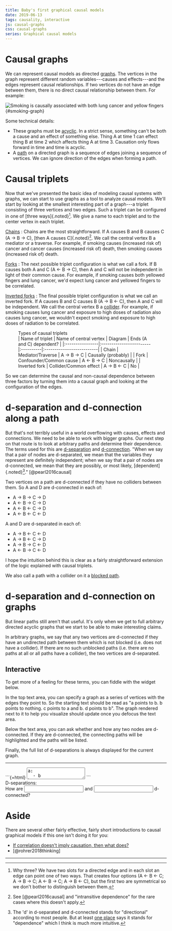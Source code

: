 ```yaml
---
title: Baby's first graphical causal models
date: 2019-06-13
tags: causality, interactive
js: causal-graphs
css: causal-graphs
series: Graphical causal models
---
```


# Causal graphs

We can represent causal models as directed [graphs](https://en.wikipedia.org/wiki/Graph_(discrete_mathematics)). The vertices in the graph represent different random variables---causes and effects---and the edges represent causal relationships. If two vertices do not have an edge between them, there is no direct causal relationship between them. For example:

![Smoking is causally associated with both lung cancer and yellow fingers](/images/smoking-graph.svg){#smoking-graph}

Some technical details:

- These graphs must be [acyclic](https://en.wikipedia.org/wiki/Directed_acyclic_graph). In a strict sense, something can't be both a cause and an effect of something else. Thing A at time 1 can effect thing B at time 2 which affects thing A at time 3. Causation only flows forward in time and time is acyclic.
- A [path](https://en.wikipedia.org/wiki/Path_(graph_theory)) on a directed graph is a sequence of edges joining a sequence of vertices. We can ignore direction of the edges when forming a path.

# Causal triplets

Now that we've presented the basic idea of modeling causal systems with graphs, we can start to use graphs as a tool to analyze causal models. We'll start by looking at the smallest interesting part of a graph---a triplet consisting of three vertices and two edges. Such a triplet can be configured in one of [three ways]{.noted}[^why-three]. We give a name to each triplet and to the center vertex in each triplet. 

[Chains](#key-terms)
:   Chains are the most straightforward. If A causes B and B causes C (A → B → C), [then A causes C]{.noted}[^intransitive]. We call the central vertex B a mediator or a traverse. For example, if smoking causes (increased risk of) cancer and cancer causes (increased risk of) death, then smoking causes (increased risk of) death.

[Forks](#key-terms)
:   The next possible triplet configuration is what we call a fork. If B causes both A and C (A ← B → C), then A and C will not be independent in light of their common cause. For example, if smoking causes both yellowed fingers and lung cancer, we'd expect lung cancer and yellowed fingers to be correlated.

[Inverted forks](#key-terms)
:  The final possible triplet configuration is what we call an inverted fork. If A causes B and C causes B (A → B ← C), then A and C will be independent. We call the central vertex B a [collider](#key-terms). For example, if smoking causes lung cancer and exposure to high doses of radiation also causes lung cancer, we wouldn't expect smoking and exposure to high doses of radiation to be correlated.

<figure class="triplets-table">
<figcaption>Types of causal triplets</figcaption>
| Name of triplet | Name of central vertex  | Diagram   | Ends (A and C) dependent? |
|:----------------|:------------------------|:----------|:--------------------------|
| Chain           | Mediator/Traverse       | A → B → C | Causally (probably)       |
| Fork            | Confounder/Common cause | A ← B → C | Noncausally               |
| Inverted fork   | Collider/Common effect  | A → B ← C | No                        |
</figure>

So we can determine the causal and non-causal dependence between three factors by turning them into a causal graph and looking at the configuration of the edges.

<!--more-->

# d-separation and d-connection along a path

But that's not terribly useful in a world overflowing with causes, effects and connections. We need to be able to work with bigger graphs. Our next step on that route is to look at arbitrary paths and determine their dependence. The terms used for this are [d-separation](#key-terms) and [d-connection](#key-terms). "When we say that a pair of nodes are d-separated, we mean that the variables they represent are definitely independent; when we say that a pair of nodes are d-connected, we mean that they are possibly, or most likely, [dependent]{.noted}[^d]." [@pearl2016causal]

Two vertices on a path are d-connected if they have no colliders between them. So A and D are d-connected in each of: 

- A → B → C → D
- A ← B → C → D
- A ← B ← C → D
- A ← B ← C ← D 

A and D are d-separated in each of: 

- A → B ← C ← D
- A → B ← C → D
- A → B → C ← D
- A ← B → C ← D

I hope the intuition behind this is clear as a fairly straightforward extension of the logic explained with causal triplets.

We also call a path with a collider on it a [blocked path](#key-terms).

# d-separation and d-connection on graphs

But linear paths still aren't that useful. It's only when we get to full arbitrary directed acyclic graphs that we start to be able to make interesting claims.

In arbitrary graphs, we say that any two vertices are d-connected if they have an undirected path between them which is not blocked (i.e. does not have a collider). If there are no such unblocked paths (i.e. there are no paths at all or all paths have a collider), the two vertices are d-separated.

## Interactive

To get more of a feeling for these terms, you can fiddle with the widget below. 

In the top text area, you can specify a graph as a series of vertices with the edges they point to. So the starting text should be read as "a points to b. b points to nothing. c points to a and b. d points to b". The graph rendered next to it to help you visualize should update once you defocus the text area.

Below the text area, you can ask whether and how any two nodes are d-connected. If they are d-connected, the connecting paths will be highlighted and the paths will be listed.

Finally, the full list of d-separations is always displayed for the current graph.

<hr id="widget-hr">

<div id="spec-and-render">
```{=html}
<textarea id="graph-spec">
a:
  - b
b:
  []
c:
  - a
  - b
d:
  - b
</textarea>
```
<div id="graph-svg"></div>
</div>

<div id="graph-error"></div>

<div class="analysis-panel">
<div class="analysis-header">D-separations:</div>
<div id="d-separation-results"></div>
</div>

<div class="analysis-panel">
<div class="analysis-header">How are <input id="d-connection-from" type="text"></input> and <input id="d-connection-to" type="text"></input> d-connected?</div>
<div id="d-connection-result"></div>
</div>

# Aside

There are several other fairly effective, fairly short introductions to causal graphical models if this one isn't doing it for you:

- [If correlation doesn't imply causation, then what does?](http://www.michaelnielsen.org/ddi/if-correlation-doesnt-imply-causation-then-what-does/)
- [@rohrer2018thinking]

<hr class="references">

[^why-three]: Why three? We have two slots for a directed edge and in each slot an edge can point one of two ways. That creates four options (A ← B ← C; A → B → C; A ← B → C; A → B ← C), but the first two are symmetrical so we don't bother to distinguish between them.
[^intransitive]: See [@pearl2016causal] and "intransitive dependence" for the rare cases where this doesn't apply.
[^d]: The 'd' in d-separated and d-connected stands for "directional" according to most people. But at least [one place](https://www.andrew.cmu.edu/user/scheines/tutor/d-sep.html) says it stands for "dependence" which I think is much more intuitive.
